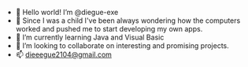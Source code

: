 - 👋 Hello world! I’m @diegue-exe
- 👀 Since I was a child I've been always wondering how the computers worked and pushed me to start developing my own apps.
- 🌱 I’m currently learning Java and Visual Basic
- 💞️ I’m looking to collaborate on interesting and promising projects.
- 📫 dieeegue2104@gmail.com
